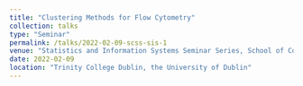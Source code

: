 ```yaml
---
title: "Clustering Methods for Flow Cytometry"
collection: talks
type: "Seminar"
permalink: /talks/2022-02-09-scss-sis-1
venue: "Statistics and Information Systems Seminar Series, School of Computer Science and Statistics"
date: 2022-02-09
location: "Trinity College Dublin, the University of Dublin"
---
```

